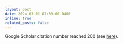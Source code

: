 ```yaml
---
layout: post
date: 2024-03-01 07:59:00-0400
inline: true
related_posts: false
---
```


Google Scholar citation number reached 200 (see [here](https://scholar.google.com/citations?user=YOUR_ID)). 